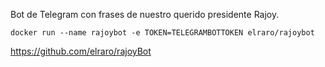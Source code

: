 Bot de Telegram con frases de nuestro querido presidente Rajoy.

```
docker run --name rajoybot -e TOKEN=TELEGRAMBOTTOKEN elraro/rajoybot
```

https://github.com/elraro/rajoyBot